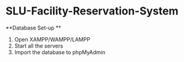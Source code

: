 # SLU-Facility-Reservation-System

**Database Set-up
**
1. Open XAMPP/WAMPP/LAMPP
2. Start all the servers
3. Import the database to phpMyAdmin
